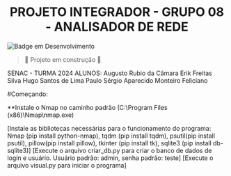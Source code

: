 <h1 align="center"> PROJETO INTEGRADOR - GRUPO 08 - ANALISADOR DE REDE </h1>

![Badge em Desenvolvimento](http://img.shields.io/static/v1?label=STATUS&message=EM%20DESENVOLVIMENTO&color=GREEN&style=for-the-badge)
> :construction: Projeto em construção :construction:

SENAC - TURMA 2024
ALUNOS:
Augusto Rubio da Câmara
Erik Freitas Silva
Hugo Santos de Lima
Paulo Sérgio Aparecido Monteiro Feliciano

#Começando:

**Instale o Nmap no caminho padrão (C:\Program Files (x86)\Nmap\nmap.exe)

[Instale as bibliotecas necessárias para o funcionamento do programa: Nmap (pip install python-nmap), tqdm (pip install tqdm), psutil(pip install psutil), pillow(pip install pillow), tkinter (pip install tk), sqlite3 (pip install db-sqlite3)]
[Execute o arquivo criar_db.py para criar o banco de dados de login e usuário. Usuário padrão: admin, senha padrão: teste]
[Execute o arquivo visual.py para iniciar o programa]